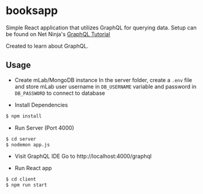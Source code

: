 # booksapp

Simple React application that utilizes GraphQL for querying data. Setup can be found on Net Ninja's [GraphQL Tutorial](https://www.youtube.com/playlist?list=PL4cUxeGkcC9iK6Qhn-QLcXCXPQUov1U7f)

Created to learn about GraphQL.

## Usage

- Create mLab/MongoDB instance
  In the server folder, create a `.env` file and store mLab user username in `DB_USERNAME` variable and password in `DB_PASSWORD` to connect to database

- Install Dependencies

```bash
$ npm install
```

- Run Server (Port 4000)

```bash
$ cd server
$ nodemon app.js
```

- Visit GraphQL IDE
  Go to http://localhost:4000/graphql

- Run React app

```bash
$ cd client
$ npm run start
```
